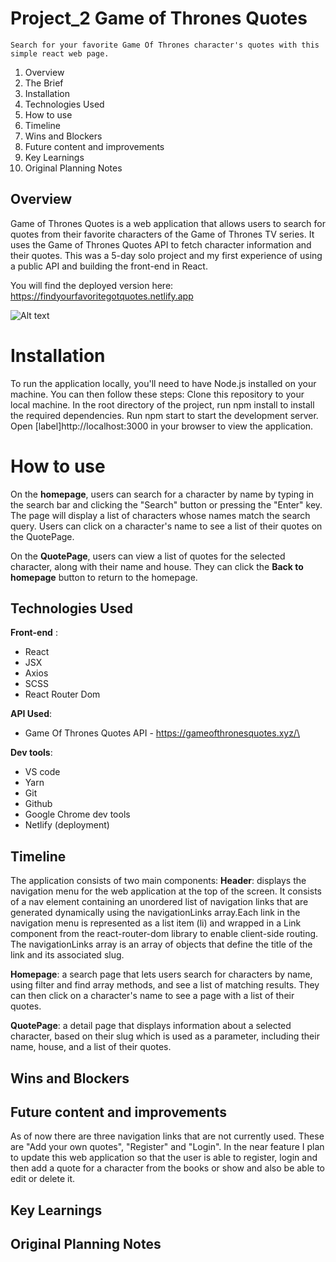 
# Project_2 Game of Thrones Quotes

`Search for your favorite Game Of Thrones character's quotes with this simple react web page.`

1.  Overview
2.  The Brief
3.  Installation
5.  Technologies Used
6.  How to use
7.  Timeline
7.  Wins and Blockers
8.  Future content and improvements
9.  Key Learnings
10. Original Planning Notes

## Overview

Game of Thrones Quotes is a web application that allows users to search for quotes from their favorite characters of the Game of Thrones TV series. It uses the Game of Thrones Quotes API to fetch character information and their quotes. This was a 5-day solo project and my first experience of using a public API and building the front-end in React.

You will find the deployed version here: https://findyourfavoritegotquotes.netlify.app

![Alt text](https://i.imgur.com/HncxyCE.png "Optional title")

# Installation

To run the application locally, you'll need to have Node.js installed on your machine. You can then follow these steps:
Clone this repository to your local machine.
In the root directory of the project, run npm install to install the required dependencies.
Run npm start to start the development server.
Open [label]http://localhost:3000 in your browser to view the application.

# How to use

On the **homepage**, users can search for a character by name by typing in the search bar and clicking the "Search" button or pressing the "Enter" key. The page will display a list of characters whose names match the search query. Users can click on a character's name to see a list of their quotes on the QuotePage.

On the **QuotePage**, users can view a list of quotes for the selected character, along with their name and house. They can click the **Back to homepage** button to return to the homepage.

## Technologies Used
 
**Front-end** :
* React
* JSX
* Axios
* SCSS
* React Router Dom

**API Used**:
* Game Of Thrones Quotes API - https://gameofthronesquotes.xyz/\

**Dev tools**:
* VS code
* Yarn
* Git
* Github
* Google Chrome dev tools
* Netlify (deployment)

## Timeline

The application consists of two main components:
**Header**: displays the navigation menu for the web application at the top of the screen. It consists of a nav element containing an unordered list of navigation links that are generated dynamically using the navigationLinks array.Each link in the navigation menu is represented as a list item (li) and wrapped in a Link component from the react-router-dom library to enable client-side routing.
The navigationLinks array is an array of objects that define the title of the link and its associated slug.

**Homepage**: a search page that lets users search for characters by name, using filter and find array methods, and see a list of matching results. They can then click on a character's name to see a page with a list of their quotes.

**QuotePage**: a detail page that displays information about a selected character, based on their slug which is used as a parameter, including their name, house, and a list of their quotes.

## Wins and Blockers



## Future content and improvements

As of now there are three navigation links that are not currently used. These are "Add your own quotes", "Register" and "Login". In the near feature I plan to update this web application so that the user is able to register, login and then add a quote for a character from the books or show and also be able to edit or delete it.

## Key Learnings

## Original Planning Notes
